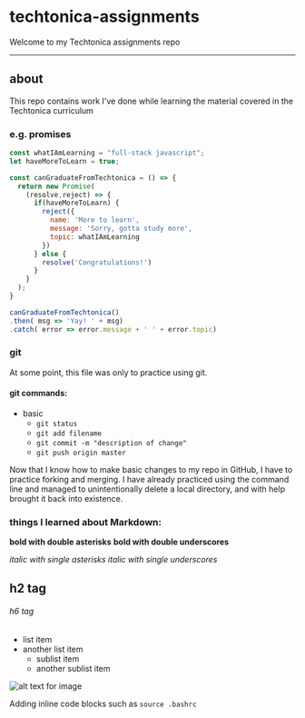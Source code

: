 # techtonica-assignments
Welcome to my Techtonica assignments repo

___

## about
This repo contains work I've done while learning the material covered in the Techtonica curriculum

### e.g. promises
```javascript
const whatIAmLearning = "full-stack javascript";
let haveMoreToLearn = true;

const canGraduateFromTechtonica = () => {
  return new Promise(
    (resolve,reject) => {
      if(haveMoreToLearn) {
        reject({
          name: 'More to learn',
          message: 'Sorry, gotta study more',
          topic: whatIAmLearning
        })
      } else {
        resolve('Congratulations!')
      }
    }
  );
}

canGraduateFromTechtonica()
.then( msg => 'Yay! ' + msg)
.catch( error => error.message + ' ' + error.topic)
```

### git
At some point, this file was only to practice using git.

#### git commands:
* basic
  * `git status`
  * `git add filename`
  * `git commit -m "description of change"`
  * `git push origin master`

Now that I know how to make basic changes to my repo in GitHub, I have to practice forking and merging. I have already practiced using the command line and managed to unintentionally delete a local directory, and with help brought it back into existence.

### things I learned about Markdown:

**bold with double asterisks**
__bold with double underscores__

*italic with single asterisks*
_italic with single underscores_

## h2 tag

###### h6 tag

* list item
* another list item
  * sublist item
  * another sublist item
  
![alt text for image](http://www.example.com/image.jpg)

Adding inline code blocks such as `source .bashrc`